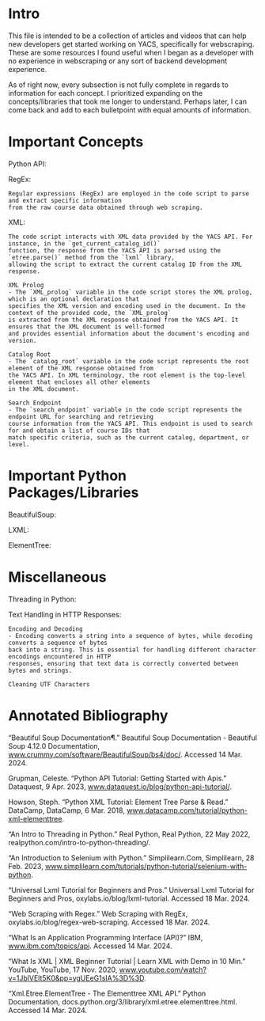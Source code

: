 # Intro 
This file is intended to be a collection of articles and videos that can help new developers get started 
    working on YACS, specifically for webscraping. These are some resources I found useful when I began
    as a developer with no experience in webscraping or any sort of backend development experience. 

As of right now, every subsection is not fully complete in regards to information for each concept. I 
    prioritized expanding on the concepts/libraries that took me longer to understand. Perhaps later,
    I can come back and add to each bulletpoint with equal amounts of information.

# Important Concepts
Python API:


RegEx:

    Regular expressions (RegEx) are employed in the code script to parse and extract specific information 
    from the raw course data obtained through web scraping. 

XML:

    The code script interacts with XML data provided by the YACS API. For instance, in the `get_current_catalog_id()` 
    function, the response from the YACS API is parsed using the `etree.parse()` method from the `lxml` library, 
    allowing the script to extract the current catalog ID from the XML response.

    XML Prolog
    - The `XML_prolog` variable in the code script stores the XML prolog, which is an optional declaration that 
    specifies the XML version and encoding used in the document. In the context of the provided code, the `XML_prolog` 
    is extracted from the XML response obtained from the YACS API. It ensures that the XML document is well-formed          
    and provides essential information about the document's encoding and version.

    Catalog Root
    - The `catalog_root` variable in the code script represents the root element of the XML response obtained from 
    the YACS API. In XML terminology, the root element is the top-level element that encloses all other elements 
    in the XML document. 

    Search Endpoint
    - The `search_endpoint` variable in the code script represents the endpoint URL for searching and retrieving 
    course information from the YACS API. This endpoint is used to search for and obtain a list of course IDs that
    match specific criteria, such as the current catalog, department, or level. 


# Important Python Packages/Libraries
BeautifulSoup:


LXML:


ElementTree:


# Miscellaneous 
Threading in Python:


Text Handling in HTTP Responses:

    Encoding and Decoding
    - Encoding converts a string into a sequence of bytes, while decoding converts a sequence of bytes 
    back into a string. This is essential for handling different character encodings encountered in HTTP 
    responses, ensuring that text data is correctly converted between bytes and strings.

    Cleaning UTF Characters
    



# Annotated Bibliography
“Beautiful Soup Documentation¶.” Beautiful Soup Documentation - Beautiful Soup 4.12.0 Documentation, 
        www.crummy.com/software/BeautifulSoup/bs4/doc/. Accessed 14 Mar. 2024. 
        
Grupman, Celeste. “Python API Tutorial: Getting Started with Apis.” Dataquest, 9 Apr. 2023, 
        www.dataquest.io/blog/python-api-tutorial/. 

Howson, Steph. “Python XML Tutorial: Element Tree Parse & Read.” DataCamp, DataCamp, 6 Mar. 2018, 
        www.datacamp.com/tutorial/python-xml-elementtree. 
        
“An Intro to Threading in Python.” Real Python, Real Python, 22 May 2022, 
        realpython.com/intro-to-python-threading/. 
        
“An Introduction to Selenium with Python.” Simplilearn.Com, Simplilearn, 28 Feb. 2023, 
        www.simplilearn.com/tutorials/python-tutorial/selenium-with-python. 

“Universal Lxml Tutorial for Beginners and Pros.” Universal Lxml Tutorial for Beginners and Pros, 
        oxylabs.io/blog/lxml-tutorial. Accessed 18 Mar. 2024. 

“Web Scraping with Regex.” Web Scraping with RegEx, oxylabs.io/blog/regex-web-scraping. Accessed 18 
        Mar. 2024. 
        
“What Is an Application Programming Interface (API)?” IBM, www.ibm.com/topics/api. Accessed 14 Mar. 2024. 

“What Is XML | XML Beginner Tutorial | Learn XML with Demo in 10 Min.” YouTube, YouTube, 17 Nov. 2020, 
        www.youtube.com/watch?v=1JblVElt5K0&pp=ygUEeG1sIA%3D%3D. 
        
“Xml.Etree.ElementTree - The Elementtree XML API.” Python Documentation, 
        docs.python.org/3/library/xml.etree.elementtree.html. Accessed 14 Mar. 2024. 

